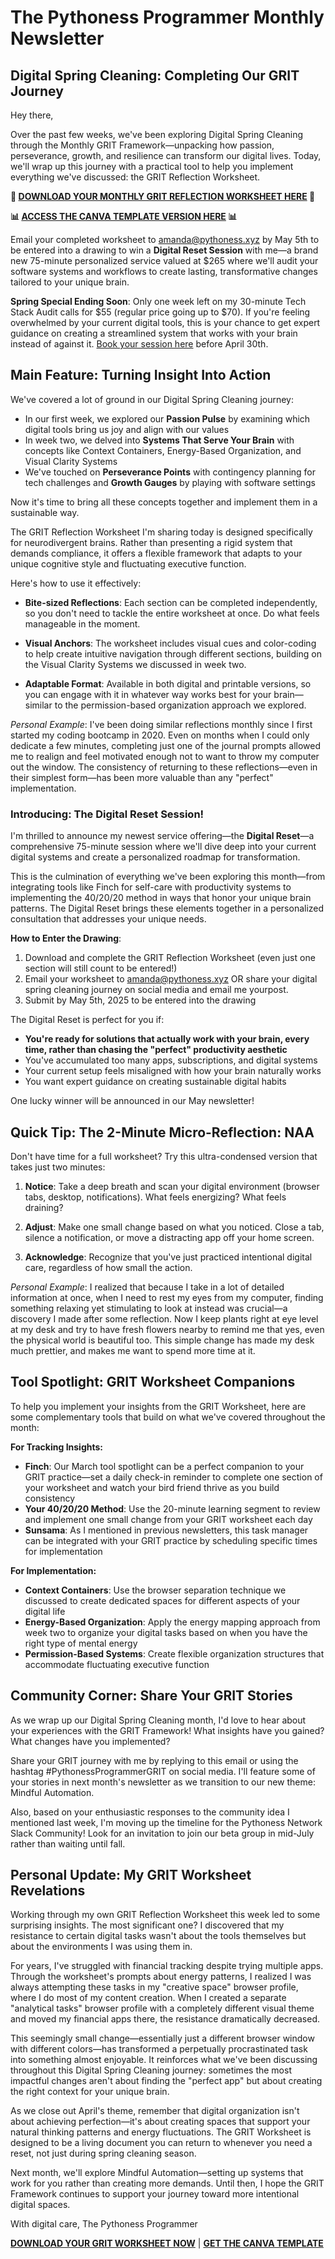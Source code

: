 # The Pythoness Programmer Monthly Newsletter

## Digital Spring Cleaning: Completing Our GRIT Journey

Hey there,

Over the past few weeks, we've been exploring Digital Spring Cleaning through the Monthly GRIT Framework—unpacking how passion, perseverance, growth, and resilience can transform our digital lives. Today, we'll wrap up this journey with a practical tool to help you implement everything we've discussed: the GRIT Reflection Worksheet.

**📝 [DOWNLOAD YOUR MONTHLY GRIT REFLECTION WORKSHEET HERE](https://www.pythonessprogrammer.com/grit-worksheet) 📝** 

**📊 [ACCESS THE CANVA TEMPLATE VERSION HERE](https://www.canva.com/design/your-template-link) 📊**

Email your completed worksheet to amanda@pythoness.xyz by May 5th to be entered into a drawing to win a **Digital Reset Session** with me—a brand new 75-minute personalized service valued at $265 where we'll audit your software systems and workflows to create lasting, transformative changes tailored to your unique brain.

**Spring Special Ending Soon**: Only one week left on my 30-minute Tech Stack Audit calls for $55 (regular price going up to $70). If you're feeling overwhelmed by your current digital tools, this is your chance to get expert guidance on creating a streamlined system that works with your brain instead of against it. [Book your session here](https://www.pythonessprogrammer.com/) before April 30th.

## Main Feature: Turning Insight Into Action

We've covered a lot of ground in our Digital Spring Cleaning journey:

- In our first week, we explored our **Passion Pulse** by examining which digital tools bring us joy and align with our values
- In week two, we delved into **Systems That Serve Your Brain** with concepts like Context Containers, Energy-Based Organization, and Visual Clarity Systems
- We've touched on **Perseverance Points** with contingency planning for tech challenges and **Growth Gauges** by playing with software settings

Now it's time to bring all these concepts together and implement them in a sustainable way.

The GRIT Reflection Worksheet I'm sharing today is designed specifically for neurodivergent brains. Rather than presenting a rigid system that demands compliance, it offers a flexible framework that adapts to your unique cognitive style and fluctuating executive function.

Here's how to use it effectively:

- **Bite-sized Reflections**: Each section can be completed independently, so you don't need to tackle the entire worksheet at once. Do what feels manageable in the moment.

- **Visual Anchors**: The worksheet includes visual cues and color-coding to help create intuitive navigation through different sections, building on the Visual Clarity Systems we discussed in week two.

- **Adaptable Format**: Available in both digital and printable versions, so you can engage with it in whatever way works best for your brain—similar to the permission-based organization approach we explored.

*Personal Example*: I've been doing similar reflections monthly since I first started my coding bootcamp in 2020. Even on months when I could only dedicate a few minutes, completing just one of the journal prompts allowed me to realign and feel motivated enough not to want to throw my computer out the window. The consistency of returning to these reflections—even in their simplest form—has been more valuable than any "perfect" implementation.

### Introducing: The Digital Reset Session!

I'm thrilled to announce my newest service offering—the **Digital Reset**—a comprehensive 75-minute session where we'll dive deep into your current digital systems and create a personalized roadmap for transformation.

This is the culmination of everything we've been exploring this month—from integrating tools like Finch for self-care with productivity systems to implementing the 40/20/20 method in ways that honor your unique brain patterns. The Digital Reset brings these elements together in a personalized consultation that addresses your unique needs.

**How to Enter the Drawing**:
1. Download and complete the GRIT Reflection Worksheet (even just one section will still count to be entered!)
2. Email your worksheet to amanda@pythoness.xyz OR share your digital spring cleaning journey on social media and email me yourpost.
3. Submit by May 5th, 2025 to be entered into the drawing

The Digital Reset is perfect for you if:
- **You're ready for solutions that actually work with your brain, every time, rather than chasing the "perfect" productivity aesthetic**
- You've accumulated too many apps, subscriptions, and digital systems
- Your current setup feels misaligned with how your brain naturally works
- You want expert guidance on creating sustainable digital habits

One lucky winner will be announced in our May newsletter!

## Quick Tip: The 2-Minute Micro-Reflection: NAA

Don't have time for a full worksheet? Try this ultra-condensed version that takes just two minutes:

1. **Notice**: Take a deep breath and scan your digital environment (browser tabs, desktop, notifications). What feels energizing? What feels draining?

2. **Adjust**: Make one small change based on what you noticed. Close a tab, silence a notification, or move a distracting app off your home screen.

3. **Acknowledge**: Recognize that you've just practiced intentional digital care, regardless of how small the action.

*Personal Example*: I realized that because I take in a lot of detailed information at once, when I need to rest my eyes from my computer, finding something relaxing yet stimulating to look at instead was crucial—a discovery I made after some reflection. Now I keep plants right at eye level at my desk and try to have fresh flowers nearby to remind me that yes, even the physical world is beautiful too. This simple change has made my desk much prettier, and makes me want to spend more time at it.

## Tool Spotlight: GRIT Worksheet Companions

To help you implement your insights from the GRIT Worksheet, here are some complementary tools that build on what we've covered throughout the month:

**For Tracking Insights:**
- **Finch**: Our March tool spotlight can be a perfect companion to your GRIT practice—set a daily check-in reminder to complete one section of your worksheet and watch your bird friend thrive as you build consistency
- **Your 40/20/20 Method**: Use the 20-minute learning segment to review and implement one small change from your GRIT worksheet each day
- **Sunsama**: As I mentioned in previous newsletters, this task manager can be integrated with your GRIT practice by scheduling specific times for implementation

**For Implementation:**
- **Context Containers**: Use the browser separation technique we discussed to create dedicated spaces for different aspects of your digital life
- **Energy-Based Organization**: Apply the energy mapping approach from week two to organize your digital tasks based on when you have the right type of mental energy
- **Permission-Based Systems**: Create flexible organization structures that accommodate fluctuating executive function

## Community Corner: Share Your GRIT Stories

As we wrap up our Digital Spring Cleaning month, I'd love to hear about your experiences with the GRIT Framework! What insights have you gained? What changes have you implemented?

Share your GRIT journey with me by replying to this email or using the hashtag #PythonessProgrammerGRIT on social media. I'll feature some of your stories in next month's newsletter as we transition to our new theme: Mindful Automation.

Also, based on your enthusiastic responses to the community idea I mentioned last week, I'm moving up the timeline for the Pythoness Network Slack Community! Look for an invitation to join our beta group in mid-July rather than waiting until fall.

## Personal Update: My GRIT Worksheet Revelations

Working through my own GRIT Reflection Worksheet this week led to some surprising insights. The most significant one? I discovered that my resistance to certain digital tasks wasn't about the tools themselves but about the environments I was using them in.

For years, I've struggled with financial tracking despite trying multiple apps. Through the worksheet's prompts about energy patterns, I realized I was always attempting these tasks in my "creative space" browser profile, where I do most of my content creation. When I created a separate "analytical tasks" browser profile with a completely different visual theme and moved my financial apps there, the resistance dramatically decreased.

This seemingly small change—essentially just a different browser window with different colors—has transformed a perpetually procrastinated task into something almost enjoyable. It reinforces what we've been discussing throughout this Digital Spring Cleaning journey: sometimes the most impactful changes aren't about finding the "perfect app" but about creating the right context for your unique brain.

As we close out April's theme, remember that digital organization isn't about achieving perfection—it's about creating spaces that support your natural thinking patterns and energy fluctuations. The GRIT Worksheet is designed to be a living document you can return to whenever you need a reset, not just during spring cleaning season.

Next month, we'll explore Mindful Automation—setting up systems that work for you rather than creating more demands. Until then, I hope the GRIT Framework continues to support your journey toward more intentional digital spaces.

With digital care,
The Pythoness Programmer

**[DOWNLOAD YOUR GRIT WORKSHEET NOW](https://www.pythonessprogrammer.com/grit-worksheet)** | **[GET THE CANVA TEMPLATE](https://www.canva.com/design/your-template-link)** 